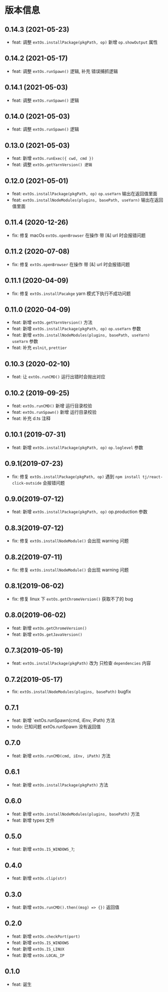# 版本信息
## 0.14.3 (2021-05-23)
* feat: 调整 `extOs.installPackage(pkgPath, op)` 新增 `op.showOutput` 属性

## 0.14.2 (2021-05-17)
* feat: 调整 `extOs.runSpawn()` 逻辑, 补充 错误捕抓逻辑
## 0.14.1 (2021-05-03)
* feat: 调整 `extOs.runSpawn()` 逻辑
## 0.14.0 (2021-05-03)
* feat: 调整 `extOs.runSpawn()` 逻辑
## 0.13.0 (2021-05-03)
* feat: 新增 `extOs.runExec({ cwd, cmd })`
* feat: 调整 `extOs.getYarnVersion() 逻辑`
## 0.12.0 (2021-05-01)
* feat: `extOs.installPackage(pkgPath, op)` `op.useYarn` 输出在返回值里面
* feat: `extOs.installNodeModules(plugins, basePath, useYarn)`  输出在返回值里面

## 0.11.4 (2020-12-26)
* fix: 修复 macOs `extOs.openBrowser` 在操作 带 [&] url 时会报错问题
## 0.11.2 (2020-07-08)
* fix: 修复 `extOs.openBrowser` 在操作 带 [&] url 时会报错问题
## 0.11.1 (2020-04-09)
* fix: 修复 `extOs.installPacakge` yarn 模式下执行不成功问题
## 0.11.0 (2020-04-09)
* feat: 新增 `extOs.getYarnVersion()` 方法
* feat: 新增 `extOs.installPackage(pkgPath, op)` `op.useYarn` 参数
* feat: 新增 `extOs.installNodeModules(plugins, basePath, useYarn)` `useYarn` 参数
* feat: 补充 `eslnit`, `prettier`

## 0.10.3 (2020-02-10)
* feat: 让 `extOs.runCMD()` 运行出错时会抛出对应
## 0.10.2 (2019-09-25)
* feat: `extOs.runCMD()` 新增 运行目录校验
* feat: `extOs.runSpawn()` 新增 运行目录校验
* feat: 补充 d.ts 注释

## 0.10.1 (2019-07-31)
* feat: 新增 `extOs.installPackage(pkgPath, op)` `op.loglevel` 参数

## 0.9.1(2019-07-23)
* fix: 修复 `extOs.installPackage(pkgPath, op)` 遇到 `npm install tj/react-click-outside` 会报错问题

## 0.9.0(2019-07-12)
* feat: 新增 `extOs.installPackage(pkgPath, op)` op.production 参数

## 0.8.3(2019-07-12)
* fix: 修复 `extOs.installNodeModule()` 会出现 warning 问题

## 0.8.2(2019-07-11)
* fix: 修复 `extOs.installNodeModule()` 会出现 warning 问题

## 0.8.1(2019-06-02)
* fix: 修复 linux 下 `extOs.getChromeVersion()` 获取不了的 bug 

## 0.8.0(2019-06-02)
* feat: 新增 `extOs.getChromeVersion()` 
* feat: 新增 `extOs.getJavaVersion()` 

## 0.7.3(2019-05-19)
* feat: `extOs.installPackage(pkgPath)` 改为 只检查 `dependencies` 内容
## 0.7.2(2019-05-17)
* fix: `extOs.installNodeModules(plugins, basePath)` bugfix

## 0.7.1
* feat: 新增 `extOs.runSpawn(cmd, iEnv, iPath) 方法
* todo: 已知问题 extOs.runSpawn 没有返回值

## 0.7.0
* feat: 新增 `extOs.runCMD(cmd, iEnv, iPath)` 方法

## 0.6.1
* feat: 新增 `extOs.installPackage(pkgPath)` 方法

## 0.6.0
* feat: 新增 `extOs.installNodeModules(plugins, basePath)` 方法
* feat: 新增 types 文件

## 0.5.0
* feat: 新增 `extOs.IS_WINDOWS_7`;

## 0.4.0
* feat: 新增 `extOs.clip(str)`

## 0.3.0
* feat: 新增 `extOs.runCMD().then((msg) => {})` 返回值

## 0.2.0
* feat: 新增 `extOs.checkPort(port)`
* feat: 新增 `extOs.IS_WINDOWS`
* feat: 新增 `extOs.IS_LINUX`
* feat: 新增 `extOs.LOCAL_IP`

## 0.1.0
* feat: 诞生
